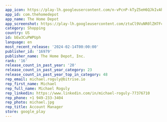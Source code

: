 ```yaml
---
app_icon: https://play-lh.googleusercontent.com/n-vPcnP-kTyZ5eH6QJkIvAhylJuU__wOZyfcJR3D3u2N1aChqfXEroE4KVSfNlGd2Hs
app_id: com.thehomedepot
app_name: The Home Depot
app_screenshot: https://play-lh.googleusercontent.com/ztuCl9VuNR0lZH7Fc4FNrazBXfJJtAPX2ROSdlnq6dsmvvoHflXjOsAgQKxWpW6Y63nC
category: Shopping
country: US
id: bEw3CuPWPUph
language: en
most_recent_release: '2024-02-14T00:00:00'
publisher_id: '16979'
publisher_name: The Home Depot, Inc.
rank: '16'
release_count_in_past_year: '20'
release_count_in_past_year_category: 23
release_count_in_past_year_top_in_category: 48
rep_email: michael.roguly@bitrise.io
rep_first_name: Michael
rep_full_name: Michael Roguly
rep_linkedin: https://www.linkedin.com/in/michael-roguly-77376710
rep_phone: +1 949-233-3404
rep_photo: michael.jpg
rep_title: Account Manager
store: google_play
---
```


